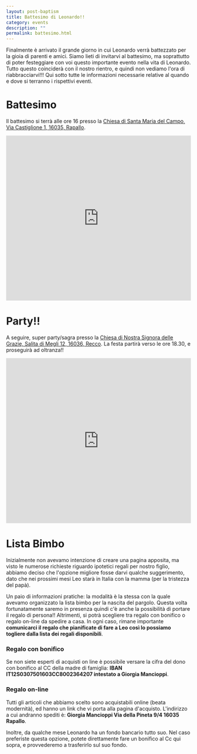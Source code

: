 ```yaml
---
layout: post-baptism
title: Battesimo di Leonardo!!
category: events
description: ""
permalink: battesimo.html
---
```


Finalmente è arrivato il grande giorno in cui Leonardo verrà battezzato per la gioia di parenti e amici.
Siamo lieti di invitarvi al battesimo, ma soprattutto di poter festeggiare con voi questo importante evento nella vita di Leonardo. Tutto questo coinciderà con il nostro rientro, e quindi non vediamo l'ora di riabbracciarvi!!! Qui sotto tutte le informazioni necessarie relative al quando e dove si terranno i rispettivi eventi.

# Battesimo

Il battesimo si terrà alle ore 16 presso la [Chiesa di Santa Maria del Campo, Via Castiglione 1, 16035, Rapallo](https://www.google.com/maps/place/Santa+Maria+Del+Campo/@44.3582979,9.1913479,17z/data=!3m1!4b1!4m5!3m4!1s0x12d4a077625a68bd:0xd4000e8d65bacbc4!8m2!3d44.3582979!4d9.1935366).

<iframe src="https://www.google.com/maps/embed?pb=!1m18!1m12!1m3!1d4797.539437535479!2d9.192993395392223!3d44.358568998791526!2m3!1f0!2f0!3f0!3m2!1i1024!2i768!4f13.1!3m3!1m2!1s0x12d4a077625a68bd%3A0xd4000e8d65bacbc4!2sSanta+Maria+Del+Campo!5e0!3m2!1sen!2sus!4v1498344365400" width="100%" height="450" frameborder="0" style="border:0" allowfullscreen></iframe>

# Party!!

A seguire, super party/sagra presso la [Chiesa di Nostra Signora delle Grazie, Salita di Megli 12, 16036, Recco](https://www.google.com/maps/place/Chiesa+Nostra+Signora+delle+Grazie/@44.3641918,9.1380172,17.5z/data=!4m13!1m7!3m6!1s0x12d35e4e031404bf:0x3401d795df3afeb0!2sSalita+Megli,+16036+Recco+GE,+Italy!3b1!8m2!3d44.3626501!4d9.1393194!3m4!1s0x0:0xfa893e7657e300a1!8m2!3d44.3636719!4d9.1383713). La festa partirà verso le ore 18.30, e proseguirà ad oltranza!!

<iframe src="https://www.google.com/maps/embed?pb=!1m18!1m12!1m3!1d2016.9232790878784!2d9.138017212295182!3d44.36419178424728!2m3!1f0!2f0!3f0!3m2!1i1024!2i768!4f13.1!3m3!1m2!1s0x0%3A0xfa893e7657e300a1!2sChiesa+Nostra+Signora+delle+Grazie!5e0!3m2!1sen!2sus!4v1498344547492" width="100%" height="450" frameborder="0" style="border:0" allowfullscreen></iframe>

# Lista Bimbo

Inizialmente non avevamo intenzione di creare una pagina apposita, ma visto le numerose richieste riguardo ipotetici regali per nostro figlio, abbiamo deciso che l'opzione migliore fosse darvi qualche suggerimento, dato che nei prossimi mesi Leo starà in Italia con la mamma (per la tristezza del papà).

Un paio di informazioni pratiche: la modalità è la stessa con la quale avevamo organizzato la lista bimbo per la nascita del pargolo. Questa volta fortunatamente saremo in presenza quindi c'è anche la possibilità di portare il regalo di persona!! Altrimenti, si potrà scegliere tra regalo con bonifico o regalo on-line da spedire a casa. In ogni caso, rimane importante **comunicarci il regalo che pianificate di fare a Leo così lo possiamo togliere dalla lista dei regali disponibili**.

<div class="row">
<div class="col-md-6">
<h3>Regalo con bonifico</h3>
<p> Se non siete esperti di acquisti on line è possibile versare la cifra del dono con bonifico al CC della madre di famiglia: <b>IBAN IT12S0307501603CC8002364207 intestato a Giorgia Mancioppi</b>. </p>
</div>
<div class="col-md-6">
<h3>Regalo on-line</h3>
<p> Tutti gli articoli che abbiamo scelto sono acquistabili online (beata modernità), ed hanno un link che vi porta alla pagina d'acquisto. L'indirizzo a cui andranno spediti è: <b>Giorgia Mancioppi Via della Pineta 9/4 16035 Rapallo</b>.</p>
</div>
</div>

Inoltre, da qualche mese Leonardo ha un fondo bancario tutto suo. Nel caso preferiste questa opzione, potete direttamente fare un bonifico al Cc qui sopra, e provvederemo a trasferirlo sul suo fondo.
